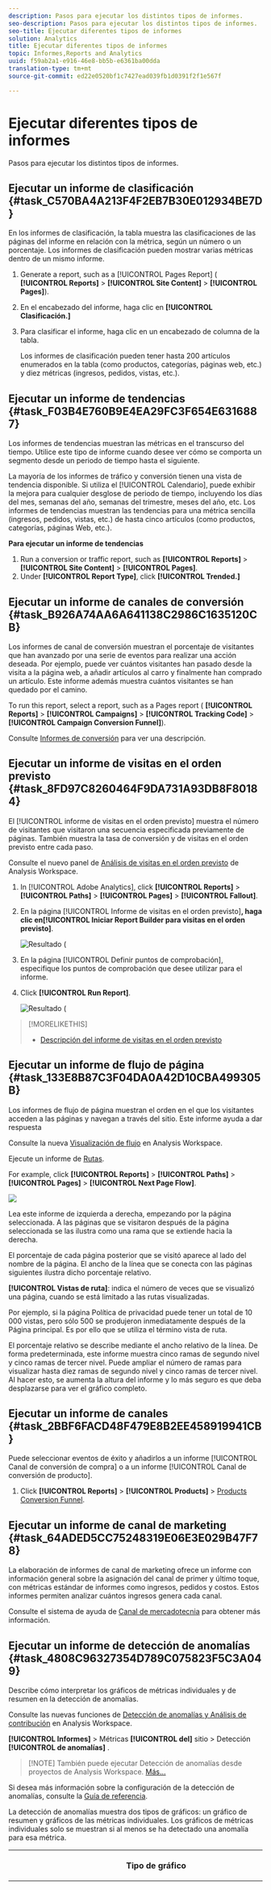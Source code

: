 ```yaml
---
description: Pasos para ejecutar los distintos tipos de informes.
seo-description: Pasos para ejecutar los distintos tipos de informes.
seo-title: Ejecutar diferentes tipos de informes
solution: Analytics
title: Ejecutar diferentes tipos de informes
topic: Informes,Reports and Analytics
uuid: f59ab2a1-e916-46e8-bb5b-e6361ba00dda
translation-type: tm+mt
source-git-commit: ed22e0520bf1c7427ead039fb1d0391f2f1e567f

---
```



# Ejecutar diferentes tipos de informes

Pasos para ejecutar los distintos tipos de informes.


## Ejecutar un informe de clasificación {#task_C570BA4A213F4F2EB7B30E012934BE7D}

En los informes de clasificación, la tabla muestra las clasificaciones de las páginas del informe en relación con la métrica, según un número o un porcentaje. Los informes de clasificación pueden mostrar varias métricas dentro de un mismo informe.

<!-- 

t_reports_ranked.xml

 -->

1. Generate a report, such as a [!UICONTROL Pages Report] ( **[!UICONTROL Reports]** &gt; **[!UICONTROL Site Content]** &gt; **[!UICONTROL Pages]**).
1. En el encabezado del informe, haga clic en **[!UICONTROL Clasificación.]**
1. Para clasificar el informe, haga clic en un encabezado de columna de la tabla.

   Los informes de clasificación pueden tener hasta 200 artículos enumerados en la tabla (como productos, categorías, páginas web, etc.) y diez métricas (ingresos, pedidos, vistas, etc.).

## Ejecutar un informe de tendencias {#task_F03B4E760B9E4EA29FC3F654E6316887}

Los informes de tendencias muestran las métricas en el transcurso del tiempo. Utilice este tipo de informe cuando desee ver cómo se comporta un segmento desde un periodo de tiempo hasta el siguiente.

<!-- 

t_reports_trended.xml

 -->

La mayoría de los informes de tráfico y conversión tienen una vista de tendencia disponible. Si utiliza el [!UICONTROL Calendario], puede exhibir la mejora para cualquier desglose de periodo de tiempo, incluyendo los días del mes, semanas del año, semanas del trimestre, meses del año, etc. Los informes de tendencias muestran las tendencias para una métrica sencilla (ingresos, pedidos, vistas, etc.) de hasta cinco artículos (como productos, categorías, páginas Web, etc.).

**Para ejecutar un informe de tendencias**

1. Run a conversion or traffic report, such as **[!UICONTROL Reports]** &gt; **[!UICONTROL Site Content]** &gt; **[!UICONTROL Pages]**.
1. Under **[!UICONTROL Report Type]**, click **[!UICONTROL Trended.]**

## Ejecutar un informe de canales de conversión {#task_B926A74AA6A641138C2986C1635120CB}

Los informes de canal de conversión muestran el porcentaje de visitantes que han avanzado por una serie de eventos para realizar una acción deseada. Por ejemplo, puede ver cuántos visitantes han pasado desde la visita a la página web, a añadir artículos al carro y finalmente han comprado un artículo. Este informe además muestra cuántos visitantes se han quedado por el camino.

<!-- 

t_reports_conversion_funnel.xml

 -->

To run this report, select a report, such as a Pages report ( **[!UICONTROL Reports]** &gt; **[!UICONTROL Campaigns]** &gt; **[!UICONTROL Tracking Code]** &gt; **[!UICONTROL Campaign Conversion Funnel]**).

Consulte [Informes de conversión](https://marketing.adobe.com/resources/help/en_US/reference/reports_conversion.html) para ver una descripción.

## Ejecutar un informe de visitas en el orden previsto {#task_8FD97C8260464F9DA731A93DB8F80184}

El [!UICONTROL informe de visitas en el orden previsto] muestra el número de visitantes que visitaron una secuencia especificada previamente de páginas. También muestra la tasa de conversión y de visitas en el orden previsto entre cada paso.

<!-- 

t_reports_fallout.xml

 -->

Consulte el nuevo panel de [Análisis de visitas en el orden previsto](https://marketing.adobe.com/resources/help/en_US/analytics/analysis-workspace/fallout_flow.html) de Analysis Workspace.

1. In [!UICONTROL Adobe Analytics], click **[!UICONTROL Reports]** &gt; **[!UICONTROL Paths]** &gt; **[!UICONTROL Pages]** &gt; **[!UICONTROL Fallout]**.
1. En la página [!UICONTROL Informe de visitas en el orden previsto]**, haga clic en[!UICONTROL Iniciar Report Builder para visitas en el orden previsto]**.

   ![Resultado (](assets/fallout_add_items.png)

1. En la página [!UICONTROL Definir puntos de comprobación], especifique los puntos de comprobación que desee utilizar para el informe.
1. Click **[!UICONTROL Run Report]**.

   ![Resultado (](assets/fallout_report.png)

>[!MORELIKETHIS]
>
>* [Descripción del informe de visitas en el orden previsto](https://marketing.adobe.com/resources/help/en_US/reference/reports_fallout.html)


## Ejecutar un informe de flujo de página {#task_133E8B87C3F04DA0A42D10CBA499305B}

Los informes de flujo de página muestran el orden en el que los visitantes acceden a las páginas y navegan a través del sitio. Este informe ayuda a dar respuesta

<!-- 

t_reports_page_flow.xml

 -->

Consulte la nueva [Visualización de flujo](https://marketing.adobe.com/resources/help/en_US/analytics/analysis-workspace/flow.html) en Analysis Workspace.

Ejecute un informe de [Rutas](https://marketing.adobe.com/resources/help/en_US/reference/reports_paths.html).

For example, click **[!UICONTROL Reports]** &gt; **[!UICONTROL Paths]** &gt; **[!UICONTROL Pages]** &gt; **[!UICONTROL Next Page Flow]**.

![](assets/page_flow.png)

Lea este informe de izquierda a derecha, empezando por la página seleccionada. A las páginas que se visitaron después de la página seleccionada se las ilustra como una rama que se extiende hacia la derecha.

El porcentaje de cada página posterior que se visitó aparece al lado del nombre de la página. El ancho de la línea que se conecta con las páginas siguientes ilustra dicho porcentaje relativo.

**[!UICONTROL Vistas de ruta]**: indica el número de veces que se visualizó una página, cuando se está limitado a las rutas visualizadas. 

Por ejemplo, si la página Política de privacidad puede tener un total de 10 000 vistas, pero sólo 500 se produjeron inmediatamente después de la Página principal. Es por ello que se utiliza el término vista de ruta.

El porcentaje relativo se describe mediante el ancho relativo de la línea. De forma predeterminada, este informe muestra cinco ramas de segundo nivel y cinco ramas de tercer nivel. Puede ampliar el número de ramas para visualizar hasta diez ramas de segundo nivel y cinco ramas de tercer nivel. Al hacer esto, se aumenta la altura del informe y lo más seguro es que deba desplazarse para ver el gráfico completo.

## Ejecutar un informe de canales {#task_2BBF6FACD48F479E8B2EE458919941CB}

Puede seleccionar eventos de éxito y añadirlos a un informe [!UICONTROL Canal de conversión de compra] o a un informe [!UICONTROL Canal de conversión de producto].

<!-- 

t_reports_funnel.xml

 -->

1. Click **[!UICONTROL Reports]** &gt; **[!UICONTROL Products]** &gt; [Products Conversion Funnel](https://marketing.adobe.com/resources/help/en_US/reference/reports_conversion_funnel.html).

## Ejecutar un informe de canal de marketing {#task_64ADED5CC75248319E06E3E029B47F78}

La elaboración de informes de canal de marketing ofrece un informe con información general sobre la asignación del canal de primer y último toque, con métricas estándar de informes como ingresos, pedidos y costos. Estos informes permiten analizar cuántos ingresos genera cada canal.

<!-- 

t_reports_marketing_channel.xml

 -->

Consulte el sistema de ayuda de [Canal de mercadotecnia](https://marketing.adobe.com/resources/help/en_US/mchannel/index.html) para obtener más información.

## Ejecutar un informe de detección de anomalías {#task_4808C96327354D789C075823F5C3A049}

Describe cómo interpretar los gráficos de métricas individuales y de resumen en la detección de anomalías.

<!-- 

t_anomaly_view.xml

 -->

Consulte las nuevas funciones de [Detección de anomalías y Análisis de contribución](https://marketing.adobe.com/resources/help/en_US/analytics/analysis-workspace/anomaly_detection.html) en Analysis Workspace.

**[!UICONTROL Informes]** &gt; Métricas **[!UICONTROL del]** sitio &gt; Detección **[!UICONTROL de anomalías]** .

> [!NOTE] También puede ejecutar Detección de anomalías desde proyectos de Analysis Workspace. [Más...](https://marketing.adobe.com/resources/help/en_US/analytics/analysis-workspace/anomaly_detection.html)

Si desea más información sobre la configuración de la detección de anomalías, consulte la [Guía de referencia](https://marketing.adobe.com/resources/help/en_US/sc/user/index.html#Setting_up_Anomaly_Detection).

La detección de anomalías muestra dos tipos de gráficos: un gráfico de resumen y gráficos de las métricas individuales. Los gráficos de métricas individuales solo se muestran si al menos se ha detectado una anomalía para esa métrica.

<table id="table_88163CD8FC164342855D90D01F9C581A"> 
 <thead> 
  <tr> 
   <th colname="col1" class="entry"> <p>Tipo de gráfico </p> </th> 
   <th colname="col2" class="entry"> <p>Qué hace </p> </th> 
  </tr> 
 </thead>
 <tbody> 
  <tr> 
   <td colname="col1"> <p>Gráfico de resumen </p> <p><img placement="break"  src="assets/ad_summary_chart.png" width="570px" id="image_1CD4C4770BAA43C4AD7CBB824AD41338" /> </p> </td> 
   <td colname="col2"> <p> 
     <ul id="ul_D26DA3024CD7468291369F549557B28A"> 
      <li id="li_1C22B6E02FFB479FB71EFAD89EB37A4E">Cada cuadro representa una anomalía, con el seguimiento diario que corresponde a la métrica a continuación. </li> 
      <li id="li_8FC587D3FF4E452D83263CC7A10B6675">El verde indica anomalías por encima de la línea de tendencia, el azul indica que está por debajo de la línea de tendencia. </li> 
      <li id="li_25135AB691BF443599AF2A3A60E2E71A"> Indica la intensidad de la anomalía: cuanto mayor sea la anomalía, más oscuro será el color del punto de datos y más lejos estará de la línea de tendencia. </li> 
      <li id="li_0C42AFA8897D420D8AB1A5D0F65B3B3A">Al hacer clic en anomalías individuales, aparece automáticamente el cuadro de métricas individuales de esa anomalía (debajo del cuadro de resumen) en la parte superior.  </li> 
      <li id="li_85C0F426952547B5A75D6BD31DE19CA5">Los valores de porcentaje de desvío (a la izquierda del gráfico) se calculan de la forma siguiente: 
       <ul id="ul_BEC0A88BFFAC4CF78BC9885FEB749694"> 
        <li id="li_1BAB2F50482745B69937DFAF1E09982E">Si el límite superior y el valor esperado son el mismo, el porcentaje de desviación es 100 % </li> 
        <li id="li_CA48064F5788448C8646CCE196161237">De lo contrario, el % de desviación es ((valor real - valor límite superior) / (valor límite superior - valor esperado)) * 100 </li> 
        <li id="li_4090357A0D214BC7B1C3DE0615875554">Si los límites inferiores y el valor esperado son los mismos, el porcentaje de desviación es -100 % </li> 
        <li id="li_EF694E1A4E874ECD94E1E8F7302E494F">De lo contrario, el % de desviación es ((valor límite inferior - valor real) / (valor esperado - valor límite inferior)) * -100 </li> 
       </ul> </li> 
      <li id="li_5C05EF7023484CC993E96D63E842B65C">Al hacer clic en <span class="uicontrol">Mostrar segmentos</span>, aparece el carril del segmento que permite aplicar segmentos a un informe de detección de anomalías. <a href="https://marketing.adobe.com/resources/help/en_US/analytics/segment/" format="http" scope="external"> Más información</a> sobre segmentación. </li> 
      <li id="li_1B41CABF13D1407886C68EE3BC201E60">Al hacer clic en <span class="uicontrol">Editar métricas</span>, puede seleccionar y deseleccionar métricas para las cuales desea detectar anomalías. </li> 
     </ul> </p> </td> 
  </tr> 
  <tr> 
   <td colname="col1"> <p>Gráfico de métrica individual </p> <p><img placement="break"  src="assets/metric_report.png" width="570px" id="image_5BBECFD91CF14478AA4761E6256BBCB9" /> </p> </td> 
   <td colname="col2"> <p> 
     <ul id="ul_739C5687013743A29B63089FDA763F45"> 
      <li id="li_456A0BDA4D4E46CE9CC1C3DBAA1E2220">Muestra los puntos de datos anómalos para métricas de la tendencia individuales (incluidas las métricas calculadas) como puntos. </li> 
      <li id="li_89FD847C65F04F48BCA7CD38D0EC51CD">Muestra la anomalía más reciente arriba y, a continuación, las clasifica por número de anomalías. </li> 
      <li id="li_98B97A9706DE4455B8D8850904CBDE03">Muestra una línea sólida para indicar los datos actuales que se están recopilando actualmente. Esto se compara con la previsión y el margen de errores para derivar si los puntos de datos son anómalos. </li> 
      <li id="li_0EEA38DDDC344BF3879430E67D74EB72">Muestra una línea de puntos que representa una previsión basada en datos históricos (por ejemplo, del periodo de prueba). </li> 
      <li id="li_035BD2725D004AEDB630BF8DFF4DA4F3">Muestra intervalos/límites de confianza del 95 % inferiores y superiores en tono gris. </li> 
      <li id="li_021A3D1F2EDB4319B9B39620EF1C038A">Le permite ampliar y reducir informes individuales si hace clic en las flechas dobles arriba o abajo junto al nombre de la métrica. </li> 
      <li id="li_722E4B9FC21047AC96D7B143197E293D">Cambia el orden en el que aparecen los gráficos de métricas al reaccionar a una exploración en profundidad del informe de resumen (consulte lo anterior) </li> 
      <li id="li_A2441169B185475AA68A64F81E6E40B8">Le permite filtrar los gráficos mediante términos de búsqueda como "página" para todas las métricas relacionadas con páginas. </li> 
      <li id="li_F1BBBFCA8E2A43C29658E4FCAA36C904">Le permite mostrar todas las métricas que haya definido o solo las que contienen anomalías. </li> 
     </ul> </p> </td> 
  </tr> 
 </tbody> 
</table>

## Configuración de la detección de anomalías {#task_AF347B34F56E44A6AE70E019B6EB2F08}

Pasos para seleccionar los grupos de informes, métricas y periodos de prueba/vista para la detección de anomalías.

<!-- 

t_anomaly_config.xml

 -->

La detección de anomalías se configura de forma independiente para cada grupo de informes.

1. Vaya a **[!UICONTROL Analytics &gt; Informes &gt; Métricas del sitio &gt; Detección de anomalías]** .
1. Seleccione el grupo de informes para el cual desee realizar un seguimiento de la detección de anomalías diaria. Para mostrar una lista de grupos de informes, haga clic en el menú desplegable selector de grupos de informes.
1. To select the metrics and/or define filtered metrics, click **[!UICONTROL Edit Metrics]** at the top right of the screen:  ![](assets/metrics_icon.png).

   Puede elegir las métricas de la lista (incluidas las métricas calculadas) de todas las métricas o de una lista de métricas con seguimiento. También puede filtrar por términos concretos para limitar la lista. 1. Once the report has been generated, define the **[!UICONTROL Training Period]** and the **[!UICONTROL View Period]** for anomaly detection. (Piense en el periodo de prueba como un "periodo de aprendizaje" para el algoritmo). 

   ![](assets/view_training_periods.png)

   Tenga en cuenta que:

* El periodo de prueba finaliza justo antes de que empiece el periodo de vista.
* La opción predeterminada para ambos es de 30 días y puede ampliarlo a 60 o 90 días.
* Si amplía el periodo de prueba sus datos se sitúan en un contexto mayor y puede reducir el tamaño de una anomalía.

   El informe de métricas de detección de anomalías se actualiza cada vez que cambia un parámetro.
1. (Optional) Apply segments to the report by clicking **[!UICONTROL Show Segments]** and selecting one or more existing segments or creating a new segment and applying it.

   ![](assets/ad_top_menu.png)

   Consulte la [guía de segmentación de Analytics](https://marketing.adobe.com/resources/help/en_US/analytics/segment/) para obtener más información sobre cómo crear y administrar segmentos. 1. (Opcional) Marque como favorito o añada un marcador al informe.
1. (Opcional) Cambiar la fecha de finalización del periodo de vista. La opción predeterminada es ayer.
1. Ahora puede empezar a interpretar el informe. [Visualización de gráficos](../../analyze/reports-analytics/t-running-report-types.md#task_4808C96327354D789C075823F5C3A049)de detección de anomalías.

## Ejecutar un informe en tiempo real {#task_5D25929C918E40B18965222FA94176B0}

Describe cómo ver e interpretar los informes en tiempo real.

<!-- 

reports_realtime.xml

 -->

**[!UICONTROL Informes &gt; Métrica del sitio &gt; Tiempo real]** .

Los informes en tiempo real ofrecen dos informes principales: un informe de descripción general y un informe detallado. Cada uno consiste en diversos informes breves.

Si desea más información sobre la configuración de informes en tiempo real, consulte la [Guía de referencia de Analytics](https://marketing.adobe.com/resources/help/en_US/reference/index.html#RealTime_Reports_Configuration).

1. Take a look at the **[!UICONTROL Overview]** report and its components:  ![](assets/rtr_overview_report.png)

   <table id="choicetable_8586BECF55E843B2B5CD41205567EA32"> 
   <thead class="chhead sthead"> 
   <th class="choptionhd"> Componente de la interfaz de usuario </th> 
   <th class="chdeschd"> Descripción </th> 
   </thead> 
   <tr class="chrow strow"> 
   <td class="choption"><strong>Seleccionar grupo de informes</strong></td> 
   <td class="chdesc stentry"> Muestra el grupo de informes para abarca este informe en tiempo real. Para cambiar el grupo de informes, consulte la <a href="https://marketing.adobe.com/resources/help/en_US/reference/t_realtime_admin.html" format="http" scope="external">Configuración de informes en tiempo real </a>. </td> 
   </tr> 
   <tr class="chrow strow"> 
   <td class="choption"><strong>Conmutar entre informes</strong></td> 
   <td class="chdesc stentry"> Le permite conmutar entre los informes que haya configurado (un máximo de 3). </td> 
   </tr> 
   <tr class="chrow strow"> 
   <td class="choption"><strong>Seleccionar intervalo de tiempo</strong></td> 
   <td class="chdesc stentry"> Le permite elegir el intervalo de tiempo general a usar en todos los informes cortos en el informe. </td> 
   </tr> 
   <tr class="chrow strow"> 
   <td class="choption"><strong>Configurar informes</strong></td> 
   <td class="chdesc stentry"> Este vínculo de icono de engranaje solo es visible si tiene derechos de administrador. Si hace clic le lleva al administrador de grupos de informes en <span class="ignoretag"><span class="uicontrol">Herramientas del administrador</span> &gt; <span class="uicontrol">Grupos de informes</span> &gt; <span class="uicontrol">Editar la configuración</span> &gt; <span class="uicontrol">Tiempo real </span> </span>. </td> 
   </tr> 
   <tr class="chrow strow"> 
   <td class="choption"><strong>Ver pantalla completa</strong></td> 
   <td class="chdesc stentry"> El icono de ver pantalla completa solo es visible si su monitor tiene una proporción de aspecto específica (16:9 o 16:10) y si su explorador es compatible. Tenga en cuenta que no puede interactuar con la pantalla mientras esté en modo pantalla completa (pulse <span class="uicontrol">Esc</span> para salir). El modo pantalla completa no agota el tiempo. </td> 
   </tr> 
   <tr class="chrow strow"> 
   <td class="choption"><strong>Informe breve del tráfico del sitio</strong></td> 
   <td class="chdesc stentry"> Los datos de la línea de tendencia azul muestran el tráfico total de todo el sitio. El eje X usa etiquetas literales (Hace 15 minutos, Hace 10 minutos) excepto para el valor actual, el cual se muestra como expresión en tiempo real. </td> 
   </tr> 
   <tr class="chrow strow"> 
   <td class="choption"><strong>Informe breve del total del sitio</strong></td> 
   <td class="chdesc stentry"> Presenta un recuento del total del sitio para la métrica seleccionada de los informes en tiempo real de los últimos N minutos. "N" se puede configurar mediante el selector de intervalo de tiempo. <p>El color de la flecha y su dirección se basan en el siguiente algoritmo: 
      <ul id="ul_9F40CEA33798467393CB1266BB36D500"> 
      <li id="li_CCD01A44F912487DA5681EA50113643C">Aumento significativo (flecha arriba): &gt; 100 % </li> 
      <li id="li_7402491A9A614851B7F2AE0C77BD9A97">Aumento (flecha arriba a la derecha): entre 5 % y 100 % </li> 
      <li id="li_BCA79C08B5714D4B9315068112C66107"> Estable (flecha derecha): entre 5 % y -5 % </li> 
      <li id="li_234ECBD7D83A4AE680E4A70BF288681F"> Pérdida (flecha abajo a la derecha): entre -5 % y -100 % </li> 
      <li id="li_10C5EA8803604C1CA714D3DB27478B31"> Pérdida significativa (flecha abajo): &lt; -100 % </li> 
      </ul> </p> <p>Si se generan informes del total del sitio en "instancias", estas instancias reflejan la dimensión del informe breve primario. Si ya existe un nombre específico para la instancia (como "Vistas de página"), el total del sitio indica este nombre. </p> </td> 
   </tr> 
   <tr class="chrow strow"> 
   <td class="choption"><strong>Informe breve principal</strong></td> 
   <td class="chdesc stentry"> Informe de la dimensión principal del informe en tiempo real y de su métrica. Presenta una línea de tendencia de este elemento para el intervalo de tiempo seleccionado. El total de la métrica representa la suma de toda la línea de tendencia. La flecha indica si el elemento está aumentando significativamente, aumentando, estable, perdiendo o perdiendo significativamente. </td> 
   </tr> 
   <tr class="chrow strow"> 
   <td class="choption"><strong>Diálogo de búsqueda</strong></td> 
   <td class="chdesc stentry"> La búsqueda influye en todos los informes breves. La búsqueda se mantiene mientras ve el informe. </td> 
   </tr> 
   <tr class="chrow strow"> 
   <td class="choption"><strong>Ordenar por... Más popular/Ganadores/Perdedores</strong></td> 
   <td class="chdesc stentry"> Puede conmutar el orden entre <span class="uicontrol">Más popular</span> (predeterminado), <span class="uicontrol">Ganadores</span> (las dimensiones que muestran el mayor crecimiento) y <span class="uicontrol">Perdedores</span> (las dimensiones que están en trayectoria descendente). <p>Esta es la fórmula que se utiliza para determinar los ganadores o perdedores: Real-Time observa la muestra más temprana y la muestra más reciente y realiza un cálculo simple de "cambio de porcentaje". Así que si selecciona "Últimos 15 minutos" y n representa el minuto actual, n-1 se compara con n-15. Tiempo real actualmente no realiza ninguna ponderación. El minuto actual se ignora porque no está completo y probablemente produciría un cambio de porcentaje falso. </p> <p>Esta formula se mantiene entre todas las métricas utilizadas en el informe en tiempo real. </p> </td> 
   </tr> 
   <tr class="chrow strow"> 
   <td class="choption"><strong>Informe breve 1 secundario</strong></td> 
   <td class="chdesc stentry"> Presenta los informes en tiempo real para la dimensión del segundo informe aprovisionado y la métrica. <p>El informe breve 1 secundario muestra las 4 categorías principales, la quinta es una suma de los valores restantes. Para cada categoría, se proporciona la vista en bruto total de esa categoría. Además, se muestra el total de todas las categorías en el centro. </p> <p> Si pasa el ratón por encima de una sección se destaca la categoría asociada y muestra la línea de tendencia de la categoría debajo de la rosca. </p> <p> Si pasa el ratón por encima de un elemento de línea se destaca el elemento de línea y la sección asociada y muestra la línea de tendencia de la categoría debajo de la rosca. </p> </td> 
   </tr> 
   <tr class="chrow strow"> 
   <td class="choption"><strong>Informe breve 2 secundario</strong></td> 
   <td class="chdesc stentry"> Presenta los informes en tiempo real para la dimensión del tercer informe aprovisionado y la métrica. Si pasa el ratón por encima de la etiqueta del elemento, se desliza la etiqueta a la derecha y muestra una línea de tendencia para el elemento sobre el que ha colocado el puntero. </td> 
   </tr> 
   </table>

1. Click a list item in the Primary Reportlet to launch the **[!UICONTROL Details]** view for that list item:  ![](assets/rtr_detail_report.png)

   | **Informe breve de tendencia del elemento** | Presenta la línea de tendencia del elemento que se ha seleccionado en el informe de descripción general de los últimos N minutos. N se puede configurar mediante el selector de intervalo de tiempo. |
   |---|---|
   | **Informe breve total del elemento** | Presenta un recuento de la métrica total del elemento que se ha seleccionado en el informe de descripción general de los últimos N minutos. N se puede configurar mediante el selector de intervalo de tiempo. |
   | **Informe breve 1 secundario correlacionado** | Este informe breve es muy similar al informe breve 1 secundario. La única diferencia es la fuente de datos utilizada para completar el informe: en este ejemplo, muestra la correlación (o desglose) entre una página específica (la que ha seleccionado en el informe breve principal del informe de descripción general) y las instancias vistas. |
   | **Informe breve 2 secundario correlacionado** | Este informe breve es muy similar al informe breve 2 secundario. La única diferencia es la fuente de datos utilizada para completar el informe: en este ejemplo, muestra la correlación (o desglose) entre una página específica (la que ha seleccionado en el informe breve principal del informe de descripción general) y la dimensión del idioma. |
